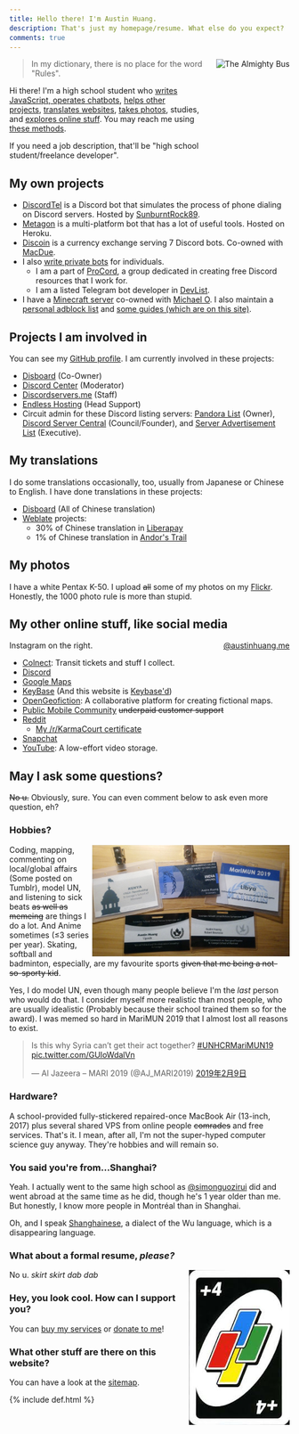 ```yaml
---
title: Hello there! I'm Austin Huang.
description: That's just my homepage/resume. What else do you expect?
comments: true
---
```


<img src="https://cdn.discordapp.com/avatars/207484517898780672/8844ad82df396e034f397156ecf29b7f.jpg?size=1024" alt="The Almighty Bus" align="right" height="200"/>

<blockquote>
In my dictionary, there is no place for the word "Rules".
</blockquote>

Hi there! I'm a high school student who [writes JavaScript, operates chatbots](#my-coding-projects), [helps other projects](#projects-i-am-involved-in), [translates websites](#my-translations), [takes photos](#my-photos), studies, and [explores online stuff](#my-other-online-stuff). You may reach me using [these methods](./contact).

If you need a job description, that'll be "high school student/freelance developer".

## My own projects
* [DiscordTel](https://discordtel.austinhuang.me) is a Discord bot that simulates the process of phone dialing on Discord servers. Hosted by [SunburntRock89](https://github.com/SunburntRock89).
* [Metagon](https://metagon.austinhuang.me) is a multi-platform bot that has a lot of useful tools. Hosted on Heroku.
* [Discoin](http://discoin.gitbooks.io/docs) is a currency exchange serving 7 Discord bots. Co-owned with [MacDue](https://github.com/MacDue).
* I also [write private bots](/services) for individuals.
  * I am a part of [ProCord](https://discord.gg/auHudND), a group dedicated in creating free Discord resources that I work for.
  * I am a listed Telegram bot developer in [DevList](http://t.me/devlist).
* I have a [Minecraft server](./minecraft) co-owned with [Michael O](https://michaelo.online). I also maintain a [personal adblock list](/0131-block-list) and [some guides (which are on this site)](./sitemap).


## Projects I am involved in
You can see my [GitHub profile](http://github.com/austinhuang0131). I am currently involved in these projects:

* [Disboard](http://disboard.org/) (Co-Owner)
* [Discord Center](http://discord.center) (Moderator)
* [Discordservers.me](https://discordservers.me/) (Staff)
* [Endless Hosting](http://theendlessweb.com) (Head Support)
* Circuit admin for these Discord listing servers: [Pandora List](https://discord.gg/mU9ezQ2) (Owner), [Discord Server Central](http://discord.gg/PrzjCjG) (Council/Founder), and [Server Advertisement List](http://discord.gg/Gb9gjd3) (Executive).

## My translations
I do some translations occasionally, too, usually from Japanese or Chinese to English. I have done translations in these projects:

* [Disboard](http://disboard.org/) (All of Chinese translation)
* [Weblate](https://hosted.weblate.org/user/austinhuang0131/) projects:
  * 30% of Chinese translation in [Liberapay](https://liberapay.com/)
  * 1% of Chinese translation in [Andor's Trail](https://andorstrail.com/)
  
## My photos
I have a white Pentax K-50. I upload ~~all~~ some of my photos on my [Flickr](https://flic.kr/austin0131). Honestly, the 1000 photo rule is more than stupid.

## My other online stuff, like social media
<div style="float:right;" width="300">
<a href="https://instawidget.net/v/user/austinhuang.me" id="link-bf2840a06c81ff33630a7ecce88048809f1bda7467050b99dace8eac2c5c6c60">@austinhuang.me</a>
<script src="https://instawidget.net/js/instawidget.js?u=bf2840a06c81ff33630a7ecce88048809f1bda7467050b99dace8eac2c5c6c60&width=300px"></script>
</div>

Instagram on the right.

* [Colnect](https://colnect.com/en/collectors/collector/Austin-Huang): Transit tickets and stuff I collect.
* [Discord](https://discord.gg/8uFr3J3)
* [Google Maps](https://www.google.com/maps/contrib/112274999802772649668/reviews)
* [KeyBase](https://keybase.io/austinhuang) (And this website is [Keybase'd](/keybase.txt))
* [OpenGeofiction](http://opengeofiction.net/user/austinhuang/history): A collaborative platform for creating fictional maps.
* [Public Mobile Community](https://productioncommunity.publicmobile.ca/t5/user/viewprofilepage/user-id/52430) ~~underpaid customer support~~
* [Reddit](http://reddit.com/u/austinhuang)
  * [My /r/KarmaCourt certificate](https://i.imgur.com/dJCyzex.jpg)
* [Snapchat](http://www.snapchat.com/add/austin0131mtl)
* [YouTube](https://www.youtube.com/channel/UCLichN-05sKVoBzDOOCLGcA): A low-effort video storage.

## May I ask some questions?
~~No u.~~ Obviously, sure. You can even comment below to ask even more question, eh?

### Hobbies?
<img src="./assets/model_un.jpg" alt="Name tags of attended MUN conferences" align="right" height="200"/>

Coding, mapping, commenting on local/global affairs (Some posted on Tumblr), model UN, and listening to sick beats ~~as well as memeing~~ are things I do a lot. And Anime sometimes (≤3 series per year). Skating, softball and badminton, especially, are my favourite sports ~~given that me being a not-so-sporty kid~~.

Yes, I do model UN, even though many people believe I'm the *last* person who would do that. I consider myself more realistic than most people, who are usually idealistic (Probably because their school trained them so for the award). I was memed so hard in MariMUN 2019 that I almost lost all reasons to exist.

<blockquote class="twitter-tweet" data-lang="en"><p lang="en" dir="ltr">Is this why Syria can’t get their act together? <a href="https://twitter.com/hashtag/UNHCRMariMUN19?src=hash&amp;ref_src=twsrc%5Etfw">#UNHCRMariMUN19</a> <a href="https://t.co/GUIoWdalVn">pic.twitter.com/GUIoWdalVn</a></p>&mdash; Al Jazeera – MARI 2019 (@AJ_MARI2019) <a href="https://twitter.com/AJ_MARI2019/status/1094277224344289288?ref_src=twsrc%5Etfw">2019年2月9日</a></blockquote>
<script async src="https://platform.twitter.com/widgets.js" charset="utf-8"></script>

### Hardware?
A school-provided fully-stickered repaired-once MacBook Air (13-inch, 2017) plus several shared VPS from online people ~~comrades~~ and free services. That's it. I mean, after all, I'm not the super-hyped computer science guy anyway. They're hobbies and will remain so.

### You said you're from...Shanghai?
Yeah. I actually went to the same high school as [@simonguozirui](https://github.com/simonguozirui) did and went abroad at the same time as he did, though he's 1 year older than me. But honestly, I know more people in Montréal than in Shanghai.

Oh, and I speak [Shanghainese](https://en.wikipedia.org/wiki/Shanghainese), a dialect of the Wu language, which is a disappearing language.

### What about a formal resume, *please?*
<img src="./assets/uno4.jpeg" alt="+4" align="right"/>

No u. *skirt skirt dab dab*

### Hey, you look cool. How can I support you?
You can [buy my services](/services) or [donate to me](/donate)!

### What other stuff are there on this website?
You can have a look at the [sitemap](/sitemap).

{% include def.html %}
